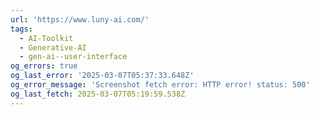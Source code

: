 ```yaml
---
url: 'https://www.luny-ai.com/'
tags:
  - AI-Toolkit
  - Generative-AI
  - gen-ai--user-interface
og_errors: true
og_last_error: '2025-03-07T05:37:33.648Z'
og_error_message: 'Screenshot fetch error: HTTP error! status: 500'
og_last_fetch: 2025-03-07T05:19:59.538Z
---
```


